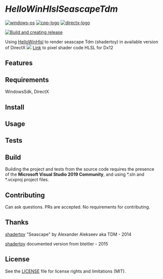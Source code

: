 # _HelloWinHlslSeascapeTdm_
[![windows-os](https://img.shields.io/badge/platform-windows-blue?logo=Windows)](
https://en.wikipedia.org/wiki/Microsoft_Windows
) [![cpp-logo](https://img.shields.io/badge/C%2B%2B-v17-blue?logo=cplusplus)](
https://en.wikipedia.org/wiki/C++
) [![directx-logo](https://img.shields.io/badge/DirectX-9,10,11,12-blue.svg?logo=data:image/svg%2bxml;base64,PHN2ZyB4bWxucz0iaHR0cDovL3d3dy53My5vcmcvMjAwMC9zdmciIHZlcnNpb249IjEiIHdpZHRoPSI2MDAiIGhlaWdodD0iNjAwIj48cGF0aCBkPSJNMTI5IDExMWMtNTUgNC05MyA2Ni05MyA3OEwwIDM5OGMtMiA3MCAzNiA5MiA2OSA5MWgxYzc5IDAgODctNTcgMTMwLTEyOGgyMDFjNDMgNzEgNTAgMTI4IDEyOSAxMjhoMWMzMyAxIDcxLTIxIDY5LTkxbC0zNi0yMDljMC0xMi00MC03OC05OC03OGgtMTBjLTYzIDAtOTIgMzUtOTIgNDJIMjM2YzAtNy0yOS00Mi05Mi00MmgtMTV6IiBmaWxsPSIjZmZmIi8+PC9zdmc+)](
https://en.wikipedia.org/wiki/DirectX
)

[![Build and creating release](https://github.com/Alex0vSky/HelloWinHlslSeascapeTdm/actions/workflows/build-release.yml/badge.svg)](https://github.com/Alex0vSky/HelloWinHlslSeascapeTdm/actions/workflows/build-release.yml)

Using [HelloWinHlsl](https://github.com/Alex0vSky/HelloWinHlsl) to render seascape Tdm (shadertoy) in available version of DirectX
![](https://github.com/Alex0vSky/alex0vsky.github.io/blob/main/assets/images/HelloWinHlslSeascapeTdm.gif)
[Link](https://github.com/Alex0vSky/HelloWinHlslSeascapeTdm/blob/main/resource/Tdm_ps_Dx12.hlsl) to pixel shader code HLSL for Dx12

## Features

## Requirements
WindowsSdk, DirectX

## Install

## Usage

## Tests

## Build
Building the project and tests from the source code requires the presence of the __Microsoft Visual Studio 2019 Community__, and using *.sln and *.vcxproj project files.

## Contributing
Can ask questions. PRs are accepted. No requirements for contributing.

## Thanks
[shadertoy](https://www.shadertoy.com/view/Ms2SD1) "Seascape" by Alexander Alekseev aka TDM - 2014

[shadertoy](https://www.shadertoy.com/view/llsXD2) documented version from bteitler - 2015

## License
See the [LICENSE](https://github.com/Alex0vSky/HelloWinHlslSeascapeTdm/blob/main/LICENSE) file for license rights and limitations (MIT).

